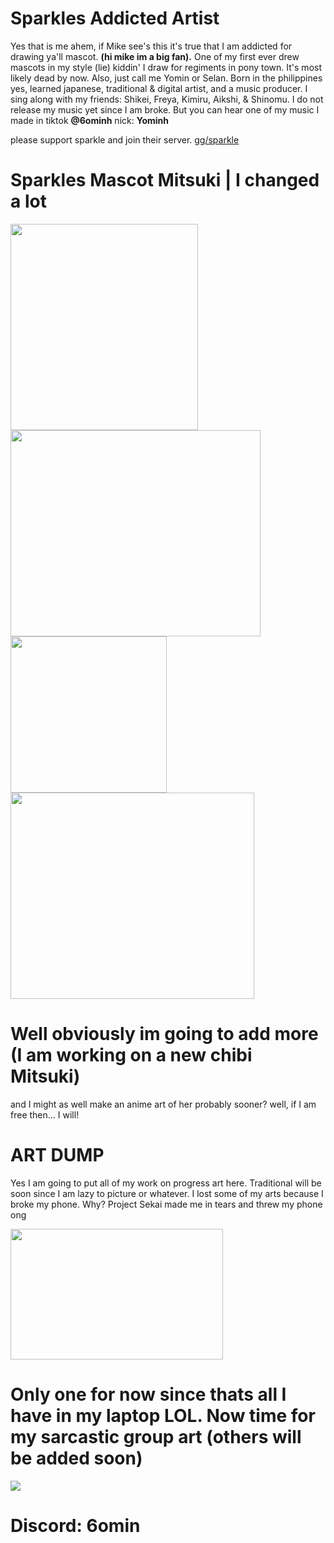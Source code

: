 # Sparkles Addicted Artist
Yes that is me ahem, if Mike see's this it's true that I am addicted for drawing ya'll mascot. __(hi mike im a big fan).__
One of my first ever drew mascots in my style (lie) kiddin' I draw for regiments in pony town. It's most likely dead by now. Also, just call me Yomin or Selan. Born in the philippines yes, learned japanese, traditional & digital artist, and a music producer. I sing along with my friends: Shikei, Freya, Kimiru, Aikshi, & Shinomu. I do not release my music yet since I am broke. But you can hear one of my music I made in tiktok __@6ominh__ nick: __Yominh__

please support sparkle and join their server. [gg/sparkle](https://discord.com/invite/sparkle)

# Sparkles Mascot Mitsuki | I changed a lot
<img src="https://media.discordapp.net/attachments/792144761297436733/1356185588390166619/Untitled94_20250331163136.png?ex=67f97d80&is=67f82c00&hm=1f526efc9cf4e34ef2924e0789884aaa9c4b9e7ad2010e48b97eaf0c8c0e3abd&=&format=webp&quality=lossless" width="300" height="330"><img src="https://media.discordapp.net/attachments/1294516885076836434/1359980758151725107/Untitled71_20250411035436.png?ex=67f97447&is=67f822c7&hm=1e64ac215d4b982664fefa9b8809cf753ffba449428de2718d217712514eb93c&=&format=webp&quality=lossless" width="400" height="330"><img src="https://media.discordapp.net/attachments/792144761297436733/1321480228073246791/Untitled1_20241216050241_1.png?ex=67f922de&is=67f7d15e&hm=8b213d33c80e67cf4ab3720487f63f3e86748fd1615f7dace62c024fc8c60bce&=&format=webp&quality=lossless" width="250" height="250">
<img src="https://media.discordapp.net/attachments/928143271828521050/1316054875691421717/SPOILER_Untitled1_20241207170951_1.png?ex=67f92c9d&is=67f7db1d&hm=dd1215f1be410341375b17fa240627fa905cecf5b1134d2edc9246667bee1eaf&=&format=webp&quality=lossless" width="390" height="330">

# Well obviously im going to add more (I am working on a new chibi Mitsuki)
and I might as well make an anime art of her probably sooner? well, if I am free then... I will!

# ART DUMP
Yes I am going to put all of my work on progress art here. Traditional will be soon since I am lazy to picture or whatever. I lost some of my arts because I broke my phone. Why? Project Sekai made me in tears and threw my phone ong

<img src="https://media.discordapp.net/attachments/1356637001947943102/1356651285742358670/Screenshot_2025-03-30-13-12-00-95_84c9ef400ab248a2e4a3b31139e21163.jpg?ex=67f934f7&is=67f7e377&hm=06403ae3f111117fca683563ac37401c1d36b0c768d8a2848151d7b18d6021ad&=&format=webp&width=822&height=558" width="340" height="209">

# Only one for now since thats all I have in my laptop LOL. Now time for my sarcastic group art (others will be added soon)
![](https://media.discordapp.net/attachments/819813478541164574/1357047405308018849/Untitled65_20250401174909.png?ex=67f95462&is=67f802e2&hm=9e4370762ff79ce44462a362031183b82261aaa51acbe618a16c48d4bf7c9ecc&=&format=webp&quality=lossless)
# Discord: 6omin
